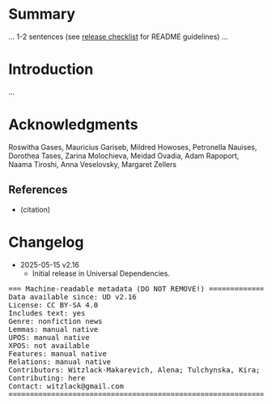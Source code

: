 # Summary

... 1-2 sentences (see [release checklist](http://universaldependencies.org/release_checklist.html#the-readme-file) for README guidelines) ...


# Introduction

...


# Acknowledgments
Roswitha Gases, Mauricius Gariseb, Mildred Howoses, Petronella Nauises, Dorothea Tases, Zarina Molochieva, Meidad Ovadia, Adam Rapoport, Naama Tiroshi, Anna Veselovsky, Margaret Zellers

## References

* (citation)


# Changelog

* 2025-05-15 v2.16
  * Initial release in Universal Dependencies.


<pre>
=== Machine-readable metadata (DO NOT REMOVE!) ================================
Data available since: UD v2.16
License: CC BY-SA 4.0
Includes text: yes
Genre: nonfiction news
Lemmas: manual native
UPOS: manual native
XPOS: not available
Features: manual native
Relations: manual native
Contributors: Witzlack-Makarevich, Alena; Tulchynska, Kira; Job, Sylvanus
Contributing: here
Contact: witzlack@gmail.com
===============================================================================
</pre>
